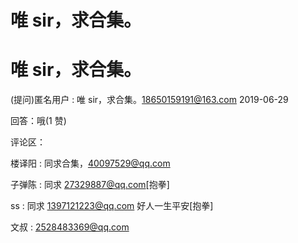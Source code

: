 # 唯 sir，求合集。

# 唯 sir，求合集。

(提问)匿名用户 : 唯 sir，求合集。18650159191@163.com 2019-06-29

回答：哦(1 赞)

评论区：

楼译阳 : 同求合集，40097529@qq.com

子弹陈 : 同求 27329887@qq.com[抱拳]

ss : 同求 1397121223@qq.com 好人一生平安[抱拳]

文叔 : 2528483369@qq.com